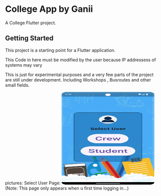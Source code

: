 # College App by Ganii

A College Flutter project.

## Getting Started

This project is a starting point for a Flutter application.

This Code in here must be modified by the user because IP addressess of systems may vary 


This is just for experimental purposes and a very few parts of the project are still under development. Including Workshops , Busroutes and other small fields.



pictures:
Select User Page:
<img src="https://github.com/GaniiKing/CollegeApp-Experimental-Flutter-project/blob/main/collegeapppictures/Screenshot_20241030_154334.png" width="300" height="300" />
(Note: This page only appears when u first time logging in...)









